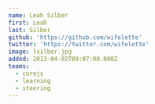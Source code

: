 ```yaml
---
name: Leah Silber
first: Leah
last: Silber
github: 'https://github.com/wifelette'
twitter: 'https://twitter.com/wifelette'
image: lsilber.jpg
added: 2013-04-02T09:07:00.000Z
teams:
  - corejs
  - learning
  - steering
---
```

